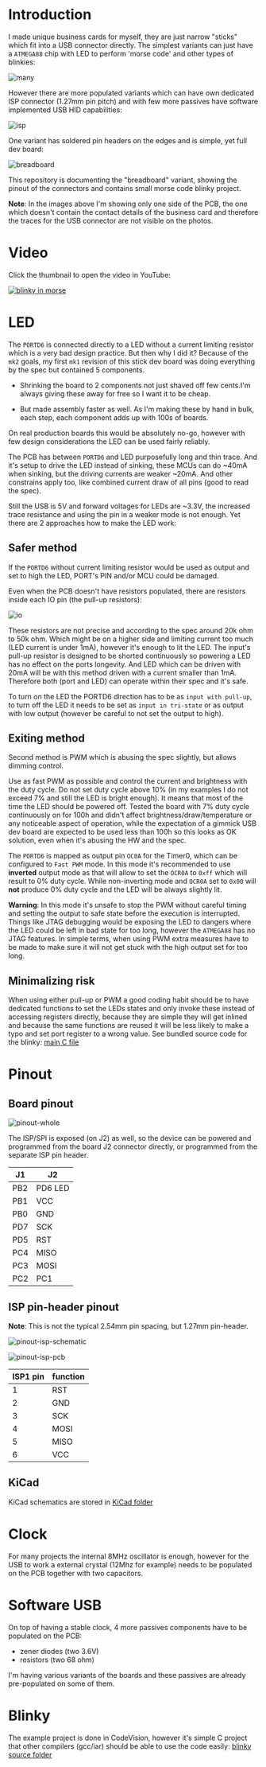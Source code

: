 # Introduction

I made unique business cards for myself, they are just narrow "sticks" which fit into a USB connector directly. The simplest variants can just have a `ATMEGA88` chip with LED to perform 'morse code' and other types of blinkies:

![many](../assets/images/many.jpg)

However there are more populated variants which can have own dedicated ISP connector (1.27mm pin pitch) and with few more passives have software implemented USB HID capabilities:

![isp](../assets/images/isp.jpg)

One variant has soldered pin headers on the edges and is simple, yet full dev board:

![breadboard](../assets/images/breadboard.jpg)

This repository is documenting the "breadboard" variant, showing the pinout of the connectors and contains small morse code blinky project.

**Note**: In the images above I'm showing only one side of the PCB, the one which doesn't contain the contact details of the business card and therefore the traces for the USB connector are not visible on the photos.

# Video

Click the thumbnail to open the video in YouTube:

[![blinky in morse](https://img.youtube.com/vi/KG60dhC3l5k/0.jpg)](https://www.youtube.com/watch?v=KG60dhC3l5k)


# LED

The `PORTD6` is connected directly to a LED without a current limiting resistor which is a very bad design practice. But then why I did it? Because of the `mk2` goals, my first `mk1` revision of this stick dev board was doing everything by the spec but contained 5 components.

 - Shrinking the board to 2 components not just shaved off few cents.I'm always giving these away for free so I want it to be cheap.

 - But made assembly faster as well. As I'm making these by hand in bulk, each step, each component adds up with 100s of boards.

On real production boards this would be absolutely no-go, however with few design considerations the LED can be used fairly reliably.

The PCB has between `PORTD6` and LED purposefully long and thin trace. And it's setup to drive the LED instead of sinking, these MCUs can do ~40mA when sinking, but the driving currents are weaker ~20mA. And other constrains apply too, like combined current draw of all pins (good to read the spec). 

Still the USB is 5V and forward voltages for LEDs are ~3.3V, the increased trace resistance and using the pin in a weaker mode is not enough. Yet there are 2 approaches how to make the LED work:

## Safer method

If the `PORTD6` without current limiting resistor would be used as output and set to high the LED, PORT's PIN and/or MCU could be damaged.

Even when the PCB doesn't have resistors populated, there are resistors inside each IO pin (the pull-up resistors):

![io](../assets/images/gpio.png)


These resistors are not precise and according to the spec around 20k ohm to 50k ohm. Which might be on a higher side and limiting current too much (LED current is under 1mA), however it's enough to lit the LED. The input's pull-up resistor is designed to be shorted continuously so powering a LED has no effect on the ports longevity. And LED which can be driven with 20mA will be with this method driven with a current smaller than 1mA. Therefore both (port and LED) can operate within their spec and it's safe.

To turn on the LED the PORTD6 direction has to be as `input with pull-up`, to turn off the LED it needs to be set as `input in tri-state` or as output with low output (however be careful to not set the output to high).

## Exiting method

Second method is PWM which is abusing the spec slightly, but allows dimming control.

Use as fast PWM as possible and control the current and brightness with the duty cycle. Do not set duty cycle above 10% (in my examples I do not exceed 7% and still the LED is bright enough). It means that most of the time the LED should be powered off. Tested the board with 7% duty cycle continuously on for 100h and didn't affect brightness/draw/temperature or any noticeable aspect of operation, while the expectation of a gimmick USB dev board are expected to be used less than 100h so this looks as OK solution, even when it's abusing the HW and the spec.

The `PORTD6` is mapped as output pin `OC0A` for the Timer0, which can be configured to `Fast PWM` mode. In this mode it's recommended to use **inverted** output mode as that will allow to set the `OCR0A` to `0xff` which will result to 0% duty cycle. While non-inverting mode and `OCR0A` set to `0x00` will **not** produce 0% duty cycle and the LED will be always slightly lit.


**Warning**: In this mode it's unsafe to stop the PWM without careful timing and setting the output to safe state before the execution is interrupted. Things like JTAG debugging would be exposing the LED to dangers where the LED could be left in bad state for too long, however the `ATMEGA88` has no JTAG features. In simple terms, when using PWM extra measures have to be made to make sure it will not get stuck with the high output set for too long.

## Minimalizing risk

When using either pull-up or PWM a good coding habit should be to have dedicated functions to set the LEDs states and only invoke these instead of accessing registers directly, because they are simple they will get inlined and because the same functions are reused it will be less likely to make a typo and set port register to a wrong value. See bundled source code for the blinky: [main C file](/src_blinky/bc_mk2_v1.c)


# Pinout

## Board pinout

![pinout-whole](../assets/images/pinout-footprint.png)

The ISP/SPI is exposed (on J2) as well, so the device can be powered and programmed from the board J2 connector directly, or programmed from the separate ISP pin header.

| J1 | J2|
| --- | --- |
| PB2 | PD6 LED|
| PB1 | VCC |
| PB0 | GND |
| PD7 | SCK |
| PD5 | RST |
| PC4 | MISO |
| PC3 | MOSI |
| PC2 | PC1 |

## ISP pin-header pinout

**Note**: This is not the typical 2.54mm pin spacing, but 1.27mm pin-header.

![pinout-isp-schematic](../assets/images/pinout_isp_schematic.png)

![pinout-isp-pcb](../assets/images/pinout_isp_pcb.png)

| ISP1 pin | function |
| --- | --- |
| 1 | RST |
| 2 | GND |
| 3 | SCK |
| 4 | MOSI |
| 5 | MISO |
| 6 | VCC |

## KiCad

KiCad schematics are stored in [KiCad folder](/KiCAD)

# Clock

For many projects the internal 8MHz oscillator is enough, however for the USB to work a external crystal (12Mhz for example) needs to be populated on the PCB together with two capacitors.

# Software USB

On top of having a stable clock, 4 more passives components have to be populated on the PCB:

 - zener diodes (two 3.6V) 
 - resistors (two 68 ohm)

I'm having various variants of the boards and these passives are already pre-populated on some of them.

# Blinky

The example project is done in CodeVision, however it's simple C project that other compilers (gcc/iar) should be able to use the code easily:
[blinky source folder](/src_blinky/)